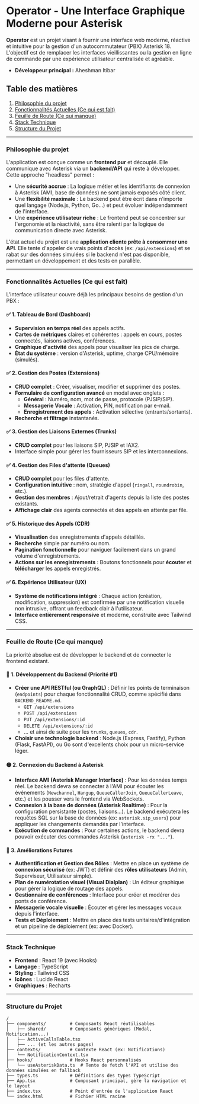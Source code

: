 # Operator - Une Interface Graphique Moderne pour Asterisk

**Operator** est un projet visant à fournir une interface web moderne, réactive et intuitive pour la gestion d'un autocommutateur (PBX) Asterisk 18. L'objectif est de remplacer les interfaces vieillissantes ou la gestion en ligne de commande par une expérience utilisateur centralisée et agréable.

- **Développeur principal :** Aheshman Itibar

## Table des matières

1.  [Philosophie du projet](#philosophie-du-projet)
2.  [Fonctionnalités Actuelles (Ce qui est fait)](#fonctionnalités-actuelles-ce-qui-est-fait)
3.  [Feuille de Route (Ce qui manque)](#feuille-de-route-ce-qui-manque)
4.  [Stack Technique](#stack-technique)
5.  [Structure du Projet](#structure-du-projet)

---

### Philosophie du projet

L'application est conçue comme un **frontend pur** et découplé. Elle communique avec Asterisk via un **backend/API** qui reste à développer. Cette approche "headless" permet :
- Une **sécurité accrue** : La logique métier et les identifiants de connexion à Asterisk (AMI, base de données) ne sont jamais exposés côté client.
- Une **flexibilité maximale** : Le backend peut être écrit dans n'importe quel langage (Node.js, Python, Go...) et peut évoluer indépendamment de l'interface.
- Une **expérience utilisateur riche** : Le frontend peut se concentrer sur l'ergonomie et la réactivité, sans être ralenti par la logique de communication directe avec Asterisk.

L'état actuel du projet est une **application cliente prête à consommer une API**. Elle tente d'appeler de vrais points d'accès (ex: `/api/extensions`) et se rabat sur des données simulées si le backend n'est pas disponible, permettant un développement et des tests en parallèle.

---

### Fonctionnalités Actuelles (Ce qui est fait)

L'interface utilisateur couvre déjà les principaux besoins de gestion d'un PBX :

#### ✅ **1. Tableau de Bord (Dashboard)**
- **Supervision en temps réel** des appels actifs.
- **Cartes de métriques** claires et cohérentes : appels en cours, postes connectés, liaisons actives, conférences.
- **Graphique d'activité** des appels pour visualiser les pics de charge.
- **État du système** : version d'Asterisk, uptime, charge CPU/mémoire (simulés).

#### ✅ **2. Gestion des Postes (Extensions)**
- **CRUD complet** : Créer, visualiser, modifier et supprimer des postes.
- **Formulaire de configuration avancé** en modal avec onglets :
    - **Général** : Numéro, nom, mot de passe, protocole (PJSIP/SIP).
    - **Messagerie Vocale** : Activation, PIN, notification par e-mail.
    - **Enregistrement des appels** : Activation sélective (entrants/sortants).
- **Recherche et filtrage** instantanés.

#### ✅ **3. Gestion des Liaisons Externes (Trunks)**
- **CRUD complet** pour les liaisons SIP, PJSIP et IAX2.
- Interface simple pour gérer les fournisseurs SIP et les interconnexions.

#### ✅ **4. Gestion des Files d'attente (Queues)**
- **CRUD complet** pour les files d'attente.
- **Configuration intuitive** : nom, stratégie d'appel (`ringall`, `roundrobin`, etc.).
- **Gestion des membres** : Ajout/retrait d'agents depuis la liste des postes existants.
- **Affichage clair** des agents connectés et des appels en attente par file.

#### ✅ **5. Historique des Appels (CDR)**
- **Visualisation** des enregistrements d'appels détaillés.
- **Recherche** simple par numéro ou nom.
- **Pagination fonctionnelle** pour naviguer facilement dans un grand volume d'enregistrements.
- **Actions sur les enregistrements** : Boutons fonctionnels pour **écouter** et **télécharger** les appels enregistrés.

#### ✅ **6. Expérience Utilisateur (UX)**
- **Système de notifications intégré** : Chaque action (création, modification, suppression) est confirmée par une notification visuelle non intrusive, offrant un feedback clair à l'utilisateur.
- **Interface entièrement responsive** et moderne, construite avec Tailwind CSS.

---

### Feuille de Route (Ce qui manque)

La priorité absolue est de développer le backend et de connecter le frontend existant.

#### 🔴 **1. Développement du Backend (Priorité #1)**
- **Créer une API RESTful (ou GraphQL)** : Définir les points de terminaison (`endpoints`) pour chaque fonctionnalité CRUD, comme spécifié dans `BACKEND_README.md`.
    - `GET /api/extensions`
    - `POST /api/extensions`
    - `PUT /api/extensions/:id`
    - `DELETE /api/extensions/:id`
    - ... et ainsi de suite pour les `trunks`, `queues`, `cdr`.
- **Choisir une technologie backend** : Node.js (Express, Fastify), Python (Flask, FastAPI), ou Go sont d'excellents choix pour un micro-service léger.

#### 🟡 **2. Connexion du Backend à Asterisk**
- **Interface AMI (Asterisk Manager Interface)** : Pour les données temps réel. Le backend devra se connecter à l'AMI pour écouter les événements (`Newchannel`, `Hangup`, `QueueCallerJoin`, `QueueCallerLeave`, etc.) et les pousser vers le frontend via WebSockets.
- **Connexion à la base de données (Asterisk Realtime)** : Pour la configuration persistante (postes, liaisons...). Le backend exécutera les requêtes SQL sur la base de données (ex: `asterisk.sip_users`) pour appliquer les changements demandés par l'interface.
- **Exécution de commandes** : Pour certaines actions, le backend devra pouvoir exécuter des commandes Asterisk (`asterisk -rx "..."`).

#### 🔵 **3. Améliorations Futures**
- **Authentification et Gestion des Rôles** : Mettre en place un système de **connexion sécurisé** (ex: JWT) et définir des **rôles utilisateurs** (Admin, Superviseur, Utilisateur simple).
- **Plan de numérotation visuel (Visual Dialplan)** : Un éditeur graphique pour gérer la logique de routage des appels.
- **Gestionnaire de conférences** : Interface pour créer et modérer des ponts de conférence.
- **Messagerie vocale visuelle** : Écouter et gérer les messages vocaux depuis l'interface.
- **Tests et Déploiement** : Mettre en place des tests unitaires/d'intégration et un pipeline de déploiement (ex: avec Docker).

---

### Stack Technique

- **Frontend** : React 19 (avec Hooks)
- **Langage** : TypeScript
- **Styling** : Tailwind CSS
- **Icônes** : Lucide React
- **Graphiques** : Recharts

---

### Structure du Projet

```
/
├── components/         # Composants React réutilisables
│   ├── shared/         # Composants génériques (Modal, Notification...)
│   ├── ActiveCallsTable.tsx
│   ├── ... (et les autres pages)
├── contexts/           # Contexte React (ex: Notifications)
│   └── NotificationContext.tsx
├── hooks/              # Hooks React personnalisés
│   └── useAsteriskData.ts  # Tente de fetch l'API et utilise des données simulées en fallback
├── types.ts            # Définitions des types TypeScript
├── App.tsx             # Composant principal, gère la navigation et le layout
├── index.tsx           # Point d'entrée de l'application React
└── index.html          # Fichier HTML racine
```